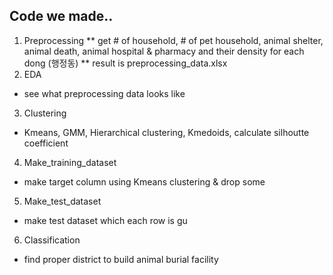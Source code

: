 ## Code we made..
1. Preprocessing
  ** get # of household, # of pet household, animal shelter, animal death, animal hospital & pharmacy and their density for each dong (행정동)
  ** result is preprocessing_data.xlsx
2. EDA 
  - see what preprocessing data looks like
3. Clustering
  - Kmeans, GMM, Hierarchical clustering, Kmedoids, calculate silhoutte coefficient
4. Make_training_dataset
  - make target column using Kmeans clustering & drop some 
5. Make_test_dataset
  - make test dataset which each row is gu
6. Classification 
  - find proper district to build animal burial facility
